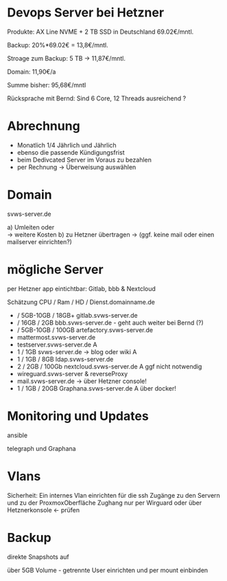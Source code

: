 # Devops Server bei Hetzner

Produkte: AX Line NVME + 2 TB SSD in Deutschland  69.02€/mntl.

Backup: 20%*69.02€ = 13,8€/mntl.

Stroage zum Backup: 5 TB -> 11,87€/mntl. 

Domain: 11,90€/a

Summe bisher: 95,68€/mntl

Rücksprache mit Bernd: Sind 6 Core, 12 Threads ausreichend ? 

# Abrechnung

- Monatlich 1/4 Jährlich und Jährlich 
- ebenso die passende Kündigungsfrist
- beim Dedivcated Server im Voraus zu bezahlen
- per Rechnung -> Überweisung auswählen

# Domain

svws-server.de

a) Umleiten oder <br> -> weitere Kosten
b) zu Hetzner übertragen -> (ggf. keine mail oder einen mailserver einrichten?) 

# mögliche Server

per Hetzner app eintichtbar: Gitlab, bbb & Nextcloud

Schätzung CPU / Ram / HD / Dienst.domainname.de

- / 5GB-10GB / 18GB+ gitlab.svws-server.de
- / 16GB / 2GB bbb.svws-server.de - geht auch weiter bei Bernd (?)
- / 5GB-10GB / 100GB artefactory.svws-server.de 
- mattermost.svws-server.de
- testserver.svws-server.de A
- 1 / 1GB svws-server.de -> blog oder wiki A
- 1 / 1GB / 8GB ldap.svws-server.de
- 2 / 2GB / 100Gb nextcloud.svws-server.de A ggf nicht notwendig
- wireguard.svws-server & reverseProxy
- mail.svws-server.de -> über Hetzner console!
- 1 / 1GB / 20GB Graphana.svws-server.de A über docker!

# Monitoring und Updates

ansible 

telegraph und Graphana



# Vlans

Sicherheit: Ein internes Vlan einrichten für die ssh Zugänge zu den Servern und zu der ProxmoxOberfläche
Zughang nur per Wirguard oder über Hetznerkonsole <- prüfen

# Backup 

direkte Snapshots auf 

über 5GB Volume - getrennte User einrichten und per mount einbinden
